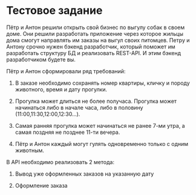 # Тестовое задание

Пётр и Антон решили открыть свой бизнес по выгулу собак в своем доме. Они решили разработать приложение через которое жильцы дома смогут направлять им заказы на выгул своих питомцев. Петру и Антону срочно нужен бэкенд разработчик, который поможет им разработать структуру БД и реализовать REST-API. И этим бэкенд разработчиком будете вы. 



Пётр и Антон сформировали ряд требований:

 1. В заказе необходимо сохранять номер квартиры, кличку и породу животного, время и дату прогулки.

 2. Прогулка может длиться не более получаса. Прогулка может начинаться либо в начале часа, либо в половину (11:00,11:30,12:00,12:30…).

 3. Самая ранняя прогулка может начинаться не ранее 7-ми утра, а самая поздняя не позднее 11-ти вечера.

 4. Пётр и Антон каждый могут гулять одновременно только с одним животным.



В API необходимо реализовать 2 метода:

 1. Вывод уже оформленных заказов на указанную дату

 2. Оформление заказа